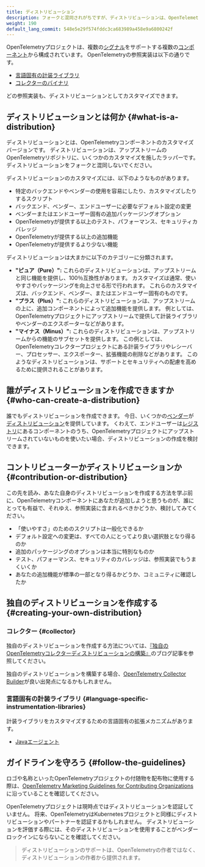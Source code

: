 ```yaml
---
title: ディストリビューション
description: フォークと混同されがちですが、ディストリビューションは、OpenTelemetryコンポーネントのカスタマイズバージョンです。
weight: 190
default_lang_commit: 548e5e29f574fddc3ca683989a458e9a6800242f
---
```


OpenTelemetryプロジェクトは、複数の[シグナル](../signals)をサポートする複数の[コンポーネント](../components)から構成されています。
OpenTelemetryの参照実装は以下の通りです。

- [言語固有の計装ライブラリ](../instrumentation)
- [コレクターのバイナリ](/docs/concepts/components/#collector)

どの参照実装も、ディストリビューションとしてカスタマイズできます。

## ディストリビューションとは何か {#what-is-a-distribution}

ディストリビューションとは、OpenTelemetryコンポーネントのカスタマイズバージョンです。
ディストリビューションは、アップストリームのOpenTelemetryリポジトリに、いくつかのカスタマイズを施したラッパーです。
ディストリビューションをフォークと混同しないでください。

ディストリビューションのカスタマイズには、以下のようなものがあります。

- 特定のバックエンドやベンダーの使用を容易にしたり、カスタマイズしたりするスクリプト
- バックエンド、ベンダー、エンドユーザーに必要なデフォルト設定の変更
- ベンダーまたはエンドユーザー固有の追加パッケージングオプション
- OpenTelemetryが提供する以上のテスト、パフォーマンス、セキュリティカバレッジ
- OpenTelemetryが提供する以上の追加機能
- OpenTelemetryが提供するより少ない機能

ディストリビューションは大まかに以下のカテゴリーに分類されます。

- **"ピュア（Pure）":** これらのディストリビューションは、アップストリームと同じ機能を提供し、100％互換性があります。
  カスタマイズは通常、使いやすさやパッケージングを向上させる形で行われます。
  これらのカスタマイズは、バックエンド、ベンダー、またはエンドユーザー固有のものです。
- **"プラス（Plus）":** これらのディストリビューションは、アップストリームの上に、追加コンポーネントによって追加機能を提供します。
  例としては、OpenTelemetryプロジェクトにアップストリームで提供して計装ライブラリやベンダーのエクスポーターなどがあります。
- **"マイナス（Minus）":** これらのディストリビューションは、アップストリームからの機能のサブセットを提供します。
  この例としては、OpenTelemetryコレクタープロジェクトにある計装ライブラリやレシーバー、プロセッサー、エクスポーター、拡張機能の削除などがあります。
  このようなディストリビューションは、サポートとセキュリティへの配慮を高めるために提供されることがあります。

## 誰がディストリビューションを作成できますか {#who-can-create-a-distribution}

誰でもディストリビューションを作成できます。
今日、いくつかの[ベンダー](/ecosystem/vendors/)が[ディストリビューション](/ecosystem/distributions/)を提供しています。
くわえて、エンドユーザーは[レジストリ](/ecosystem/registry/)にあるコンポーネントのうち、OpenTelemetryプロジェクトにアップストリームされていないものを使いたい場合、ディストリビューションの作成を検討できます。

## コントリビューターかディストリビューションか {#contribution-or-distribution}

この先を読み、あなた自身のディストリビューションを作成する方法を学ぶ前に、OpenTelemetryコンポーネントにあなたが追加しようと思うものが、誰にとっても有益で、それゆえ、参照実装に含まれるべきかどうか、検討してみてください。

- 「使いやすさ」のためのスクリプトは一般化できるか
- デフォルト設定への変更は、すべての人にとってより良い選択肢となり得るのか
- 追加のパッケージングのオプションは本当に特別なものか
- テスト、パフォーマンス、セキュリティのカバレッジは、参照実装でもうまくいくか
- あなたの追加機能が標準の一部となり得るかどうか、コミュニティに確認したか

## 独自のディストリビューションを作成する {#creating-your-own-distribution}

### コレクター {#collector}

独自のディストリビューションを作成する方法については、[『独自のOpenTelemetryコレクターディストリビューションの構築』](https://medium.com/p/42337e994b63)のブログ記事を参照してください。

独自のディストリビューションを構築する場合、[OpenTelemetry Collector Builder](https://github.com/open-telemetry/opentelemetry-collector/tree/main/cmd/builder)が良い出発点になるかもしれません。

### 言語固有の計装ライブラリ {#language-specific-instrumentation-libraries}

計装ライブラリをカスタマイズするための言語固有の拡張メカニズムがあります。

- [Javaエージェント](/docs/zero-code/java/agent/extensions)

## ガイドラインを守ろう {#follow-the-guidelines}

ロゴや名称といったOpenTelemetryプロジェクトの付随物を配布物に使用する際は、[OpenTelemetry Marketing Guidelines for Contributing Organizations][guidelines]に沿っていることを確認してください。

OpenTelemetryプロジェクトは現時点ではディストリビューションを認証していません。
将来、OpenTelemetryはKubernetesプロジェクトと同様にディストリビューションやパートナーを認証するかもしれません。
ディストリビューションを評価する際には、そのディストリビューションを使用することがベンダーロックインにならないことを確認してください。

> ディストリビューションのサポートは、OpenTelemetryの作者ではなく、ディストリビューションの作者から提供されます。

[guidelines]: https://github.com/open-telemetry/community/blob/main/marketing-guidelines.md
